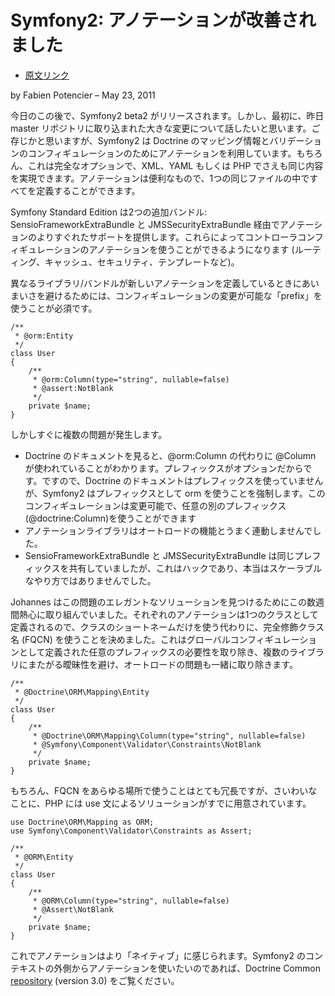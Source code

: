 Symfony2: アノテーションが改善されました
========================================

  - [原文リンク](http://symfony.com/blog/symfony2-annotations-gets-better)

by Fabien Potencier – May 23, 2011


今日のこの後で、Symfony2 beta2 がリリースされます。しかし、最初に、昨日 master リポジトリに取り込まれた大きな変更について話したいと思います。ご存じかと思いますが、Symfony2 は Doctrine のマッピング情報とバリデーションのコンフィギュレーションのためにアノテーションを利用しています。もちろん、これは完全なオプションで、XML、YAML もしくは PHP でさえも同じ内容を実現できます。アノテーションは便利なもので、1つの同じファイルの中ですべてを定義することができます。


Symfony Standard Edition は2つの追加バンドル: SensioFrameworkExtraBundle と JMSSecurityExtraBundle 経由でアノテーションのよりすぐれたサポートを提供します。これらによってコントローラコンフィギュレーションのアノテーションを使うことができるようになります (ルーティング、キャッシュ、セキュリティ、テンプレートなど)。


異なるライブラリ/バンドルが新しいアノテーションを定義しているときにあいまいさを避けるためには、コンフィギュレーションの変更が可能な「prefix」を使うことが必須です。


    /**
     * @orm:Entity
     */
    class User
    {
        /**
         * @orm:Column(type="string", nullable=false)
         * @assert:NotBlank
         */
        private $name;
    }

しかしすぐに複数の問題が発生します。

  - Doctrine のドキュメントを見ると、@orm:Column の代わりに @Column が使われていることがわかります。プレフィックスがオプションだからです。ですので、Doctrine のドキュメントはプレフィックスを使っていませんが、Symfony2 はプレフィックスとして orm を使うことを強制します。このコンフィギュレーションは変更可能で、任意の別のプレフィックス (@doctrine:Column)を使うことができます
  - アノテーションライブラリはオートロードの機能とうまく連動しませんでした。
  - SensioFrameworkExtraBundle と JMSSecurityExtraBundle は同じプレフィックスを共有していましたが、これはハックであり、本当はスケーラブルなやり方ではありませんでした。

Johannes はこの問題のエレガントなソリューションを見つけるためにこの数週間熱心に取り組んでいました。それぞれのアノテーションは1つのクラスとして定義されるので、クラスのショートネームだけを使う代わりに、完全修飾クラス名 (FQCN) を使うことを決めました。これはグローバルコンフィギュレーションとして定義された任意のプレフィックスの必要性を取り除き、複数のライブラリにまたがる曖昧性を避け、オートロードの問題も一緒に取り除きます。


    /**
     * @Doctrine\ORM\Mapping\Entity
     */
    class User
    {
        /**
         * @Doctrine\ORM\Mapping\Column(type="string", nullable=false)
         * @Symfony\Component\Validator\Constraints\NotBlank
         */
        private $name;
    }

もちろん、FQCN をあらゆる場所で使うことはとても冗長ですが、さいわいなことに、PHP には use 文によるソリューションがすでに用意されています。


    use Doctrine\ORM\Mapping as ORM;
    use Symfony\Component\Validator\Constraints as Assert;

    /**
     * @ORM\Entity
     */
    class User
    {
        /**
         * @ORM\Column(type="string", nullable=false)
         * @Assert\NotBlank
         */
        private $name;
    }

これでアノテーションはより「ネイティブ」に感じられます。Symfony2 のコンテキストの外側からアノテーションを使いたいのであれば、Doctrine Common [repository](https://github.com/doctrine/common/tree/3.0.x) (version 3.0) をご覧ください。